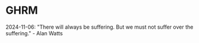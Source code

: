 # GHRM

2024-11-06: "There will always be suffering. But we must not suffer over the suffering." - Alan Watts